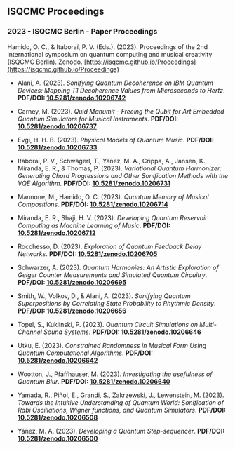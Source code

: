 ## ISQCMC Proceedings

### 2023 - ISQCMC Berlin - Paper Proceedings

Hamido, O. C., & Itaboraí, P. V. (Eds.). (2023). Proceedings of the 2nd international symposium on quantum computing and musical creativity (ISQCMC Berlin). Zenodo. [https://isqcmc.github.io/Proceedings](https://isqcmc.github.io/Proceedings) <citebutton-component indexkey="ISQCMC_BerlinProceedings"></citebutton-component>

- Alani, A. (2023). _Sonifying Quantum Decoherence on IBM Quantum Devices: Mapping T1 Decoherence Values from Microseconds to Hertz_. **PDF/DOI: [10.5281/zenodo.10206742](https://doi.org/10.5281/zenodo.10206742)** <citebutton-component indexkey="ISQCMC_alani"></citebutton-component>

- Carney, M. (2023). _Quid Manumit - Freeing the Qubit for Art Embedded Quantum Simulators for Musical Instruments_. **PDF/DOI: [10.5281/zenodo.10206737](https://doi.org/10.5281/zenodo.10206737)** <citebutton-component indexkey="ISQCMC_carney"></citebutton-component>
  
- Evgi, H. H. B. (2023). _Physical Models of Quantum Music_. **PDF/DOI: [10.5281/zenodo.10206733](https://doi.org/10.5281/zenodo.10206733)** <citebutton-component indexkey="ISQCMC_evgi"></citebutton-component>
  
- Itaboraí, P. V., Schwägerl, T., Yáñez, M. A., Crippa, A., Jansen, K., Miranda, E. R., & Thomas, P. (2023). _Variational Quantum Harmonizer: Generating Chord Progressions and Other Sonification Methods with the VQE Algorithm_. **PDF/DOI: [10.5281/zenodo.10206731](https://doi.org/10.5281/zenodo.10206731)** <citebutton-component indexkey="ISQCMC_itaborai"></citebutton-component>
  
- Mannone, M., Hamido, O. C. (2023). _Quantum Memory of Musical Compositions_. **PDF/DOI: [10.5281/zenodo.10206714](https://doi.org/10.5281/zenodo.10206714)** <citebutton-component indexkey="ISQCMC_mannone"></citebutton-component>
  
- Miranda, E. R., Shaji, H. V. (2023). _Developing Quantum Reservoir Computing as Machine Learning of Music_. **PDF/DOI: [10.5281/zenodo.10206712](https://doi.org/10.5281/zenodo.10206712)** <citebutton-component indexkey="ISQCMC_miranda"></citebutton-component>
  
- Rocchesso, D. (2023). _Exploration of Quantum Feedback Delay Networks_. **PDF/DOI: [10.5281/zenodo.10206705](https://doi.org/10.5281/zenodo.10206705)** <citebutton-component indexkey="ISQCMC_rocchesso"></citebutton-component>
  
- Schwarzer, A. (2023). _Quantum Harmonies: An Artistic Exploration of Geiger Counter Measurements and Simulated Quantum Circuitry_. **PDF/DOI: [10.5281/zenodo.10206695](https://doi.org/10.5281/zenodo.10206695)** <citebutton-component indexkey="ISQCMC_schwarzer"></citebutton-component>
  
- Smith, W., Volkov, D., & Alani, A. (2023). _Sonifying Quantum Superpositions by Correlating State Probability to Rhythmic Density_. **PDF/DOI: [10.5281/zenodo.10206656](https://doi.org/10.5281/zenodo.10206656)** <citebutton-component indexkey="ISQCMC_smith"></citebutton-component>
  
- Topel, S., Kuklinski, P. (2023). _Quantum Circuit Simulations on Multi-Channel Sound Systems_. **PDF/DOI: [10.5281/zenodo.10206646](https://doi.org/10.5281/zenodo.10206646)** <citebutton-component indexkey="ISQCMC_topel"></citebutton-component>
  
- Utku, E. (2023). _Constrained Randomness in Musical Form Using Quantum Computational Algorithms_. **PDF/DOI: [10.5281/zenodo.10206642](https://doi.org/10.5281/zenodo.10206642)** <citebutton-component indexkey="ISQCMC_utku"></citebutton-component>
  
- Wootton, J., Pfaffhauser, M. (2023). _Investigating the usefulness of Quantum Blur_. **PDF/DOI: [10.5281/zenodo.10206640](https://doi.org/10.5281/zenodo.10206640)** <citebutton-component indexkey="ISQCMC_wootton"></citebutton-component>
  
- Yamada, R., Piñol, E., Grandi, S., Zakrzewski, J., Lewenstein, M. (2023). _Towards the Intuitive Understanding of Quantum World: Sonification of Rabi Oscillations, Wigner functions, and Quantum Simulators_. **PDF/DOI: [10.5281/zenodo.10206508](https://doi.org/10.5281/zenodo.10206508)** <citebutton-component indexkey="ISQCMC_yamada"></citebutton-component>
  
- Yáñez, M. A. (2023). _Developing a Quantum Step-sequencer_. **PDF/DOI: [10.5281/zenodo.10206500](https://doi.org/10.5281/zenodo.10206500)** <citebutton-component indexkey="ISQCMC_yanez"></citebutton-component>


